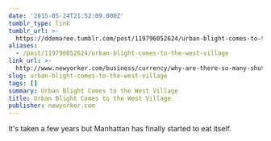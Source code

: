 ```yaml
---
date: '2015-05-24T21:52:09.000Z'
tumblr_type: link
tumblr_url: >-
  https://ddemaree.tumblr.com/post/119796052624/urban-blight-comes-to-the-west-village
aliases:
  - /post/119796052624/urban-blight-comes-to-the-west-village
link_url: >-
  http://www.newyorker.com/business/currency/why-are-there-so-many-shuttered-storefronts-in-the-west-village?mbid=rss
slug: urban-blight-comes-to-the-west-village
tags: []
summary: Urban Blight Comes to the West Village
title: Urban Blight Comes to the West Village
publisher: newyorker.com
---
```


It's taken a few years but Manhattan has finally started to eat itself.